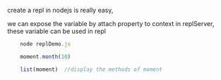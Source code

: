 create a repl in nodejs is really easy,

we can expose the variable by attach property to context in replServer,
these variable can be used in repl


```javascript
    node replDemo.js

    moment.month(10)

    list(moment)  //display the methods of moment

```
